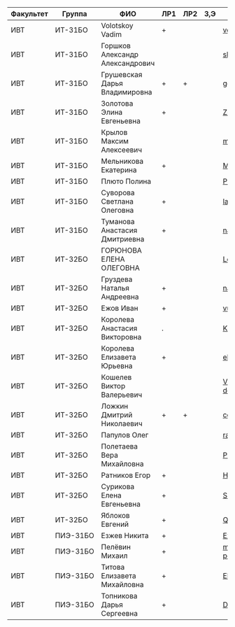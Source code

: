 Факультет | Группа   | ФИО                               | ЛР1 | ЛР2 | З,Э | Репозиторий
----------|----------|-----------------------------------|-----|-----|-----|---------
ИВТ       | ИТ-31БО  | Volotskoy Vadim                   | +   |     |     | [versusvirus/FrontendUniversity](https://github.com/versusvirus/FrontendUniversity)
ИВТ       | ИТ-31БО  | Горшков Александр Александрович   |     |     |     | [skazi14/web](https://github.com/skazi14/web)
ИВТ       | ИТ-31БО  | Грушевская Дарья Владимировна     | +   | +   |     | [ggeraldina/test](https://github.com/ggeraldina/test)
ИВТ       | ИТ-31БО  | Золотова Элина Евгеньевна         | +   |     |     | [Zolotova/web](https://github.com/Zolotova/web)
ИВТ       | ИТ-31БО  | Крылов Максим Алексеевич          |     |     |     | [max-krylow/basics-of-web](https://github.com/max-krylow/basics-of-web)
ИВТ       | ИТ-31БО  | Мельникова Екатерина              | +   |     |     | [MelnikovaK/web](https://github.com/MelnikovaK/web)
ИВТ       | ИТ-31БО  | Плюто Полина                      |     |     |     | [PlyutoP/vebka](https://github.com/PlyutoP/vebka)
ИВТ       | ИТ-31БО  | Суворова Светлана Олеговна        | +   |     |     | [lana07/lana07.github.io](https://github.com/lana07/lana07.github.io)
ИВТ       | ИТ-31БО  | Туманова Анастасия Дмитриевна     | +   |     |     | [nasty-97/courseWeb](https://github.com/nasty-97/courseWeb)
ИВТ       | ИТ-32БО  | ГОРЮНОВА ЕЛЕНА ОЛЕГОВНА           |     |     |     | [LenaGiena/Goryunova_Elena](https://github.com/LenaGiena/Goryunova_Elena)
ИВТ       | ИТ-32БО  | Груздева Наталья Андреевна        | +   |     |     | [natatali-ya/labs](https://github.com/natatali-ya/labs)
ИВТ       | ИТ-32БО  | Ежов Иван                         | +   |     |     | [vunyuya/web](https://github.com/vunyuya/web)
ИВТ       | ИТ-32БО  | Королева Анастасия Викторовна     | .   |     |     | [Koroleva3/Koroleva3](https://github.com/Koroleva3/Koroleva3)
ИВТ       | ИТ-32БО  | Королева Елизавета Юрьевна        | +   |     |     | [elizaveta4/test](https://github.com/elizaveta4/test)
ИВТ       | ИТ-32БО  | Кошелев Виктор Валерьевич         |     |     |     | [ViktorKoshelev/web-depelopment](https://github.com/ViktorKoshelev/web-depelopment)
ИВТ       | ИТ-32БО  | Ложкин Дмитрий Николаевич         | +   | +   |     | [coder911x/Web](https://github.com/coder911x/Web)
ИВТ       | ИТ-32БО  | Папулов Олег                      |     |     |     | [raffo111/web](https://github.com/raffo111/web)
ИВТ       | ИТ-32БО  | Полетаева Вера Михайловна         |     |     |     | [PoletaevaVera/poletaevavera](https://github.com/PoletaevaVera/poletaevavera)
ИВТ       | ИТ-32БО  | Ратников Егор                     | +   |     |     | [Horaigo/web-prog](https://github.com/Horaigo/web-prog)
ИВТ       | ИТ-32БО  | Сурикова Елена Евгеньевна         | +   |     |     | [SurikovaElena/Surikova1](https://github.com/SurikovaElena/Surikova1)
ИВТ       | ИТ-32БО  | Яблоков Евгений                   | +   |     |     | [QWERXman/web](https://github.com/QWERXman/web)
ИВТ       | ПИЭ-31БО | Езжев Никита                      | +   |     |     | [EzzhevNikita/web_development](https://github.com/EzzhevNikita/web_development)
ИВТ       | ПИЭ-31БО | Пелёвин Михаил                    | +   |     |     | [michael-pelevin/webdevelopment](https://github.com/michael-pelevin/webdevelopment)
ИВТ       | ПИЭ-31БО | Титова Елизавета Михайловна       | +   |     |     | [Elizabeth-Titova/MyLab](https://github.com/Elizabeth-Titova/MyLab)
ИВТ       | ПИЭ-31БО | Топникова Дарья Сергеевна         | +   |     |     | [DashaTop/web_yargu](https://github.com/DashaTop/web_yargu)
